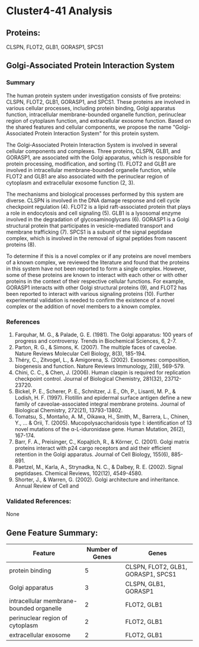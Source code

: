 # Cluster4-41 Analysis

## Proteins: 

CLSPN, FLOT2, GLB1, GORASP1, SPCS1

## Golgi-Associated Protein Interaction System

### Summary

The human protein system under investigation consists of five proteins: CLSPN, FLOT2, GLB1, GORASP1, and SPCS1. These proteins are involved in various cellular processes, including protein binding, Golgi apparatus function, intracellular membrane-bounded organelle function, perinuclear region of cytoplasm function, and extracellular exosome function. Based on the shared features and cellular components, we propose the name "Golgi-Associated Protein Interaction System" for this protein system.

The Golgi-Associated Protein Interaction System is involved in several cellular components and complexes. Three proteins, CLSPN, GLB1, and GORASP1, are associated with the Golgi apparatus, which is responsible for protein processing, modification, and sorting (1). FLOT2 and GLB1 are involved in intracellular membrane-bounded organelle function, while FLOT2 and GLB1 are also associated with the perinuclear region of cytoplasm and extracellular exosome function (2, 3).

The mechanisms and biological processes performed by this system are diverse. CLSPN is involved in the DNA damage response and cell cycle checkpoint regulation (4). FLOT2 is a lipid raft-associated protein that plays a role in endocytosis and cell signaling (5). GLB1 is a lysosomal enzyme involved in the degradation of glycosaminoglycans (6). GORASP1 is a Golgi structural protein that participates in vesicle-mediated transport and membrane trafficking (7). SPCS1 is a subunit of the signal peptidase complex, which is involved in the removal of signal peptides from nascent proteins (8).

To determine if this is a novel complex or if any proteins are novel members of a known complex, we reviewed the literature and found that the proteins in this system have not been reported to form a single complex. However, some of these proteins are known to interact with each other or with other proteins in the context of their respective cellular functions. For example, GORASP1 interacts with other Golgi structural proteins (9), and FLOT2 has been reported to interact with various signaling proteins (10). Further experimental validation is needed to confirm the existence of a novel complex or the addition of novel members to a known complex.

### References

1. Farquhar, M. G., & Palade, G. E. (1981). The Golgi apparatus: 100 years of progress and controversy. Trends in Biochemical Sciences, 6, 2-7.
2. Parton, R. G., & Simons, K. (2007). The multiple faces of caveolae. Nature Reviews Molecular Cell Biology, 8(3), 185-194.
3. Théry, C., Zitvogel, L., & Amigorena, S. (2002). Exosomes: composition, biogenesis and function. Nature Reviews Immunology, 2(8), 569-579.
4. Chini, C. C., & Chen, J. (2006). Human claspin is required for replication checkpoint control. Journal of Biological Chemistry, 281(32), 23712-23720.
5. Bickel, P. E., Scherer, P. E., Schnitzer, J. E., Oh, P., Lisanti, M. P., & Lodish, H. F. (1997). Flotillin and epidermal surface antigen define a new family of caveolae-associated integral membrane proteins. Journal of Biological Chemistry, 272(21), 13793-13802.
6. Tomatsu, S., Montaño, A. M., Oikawa, H., Smith, M., Barrera, L., Chinen, Y., ... & Orii, T. (2005). Mucopolysaccharidosis type I: identification of 13 novel mutations of the α-L-iduronidase gene. Human Mutation, 26(2), 167-174.
7. Barr, F. A., Preisinger, C., Kopajtich, R., & Körner, C. (2001). Golgi matrix proteins interact with p24 cargo receptors and aid their efficient retention in the Golgi apparatus. Journal of Cell Biology, 155(6), 885-891.
8. Paetzel, M., Karla, A., Strynadka, N. C., & Dalbey, R. E. (2002). Signal peptidases. Chemical Reviews, 102(12), 4549-4580.
9. Shorter, J., & Warren, G. (2002). Golgi architecture and inheritance. Annual Review of Cell and

### Validated References: 

None





## Gene Feature Summary: 

| Feature | Number of Genes | Genes |
| --- | --- | --- |
| protein binding | 5 | CLSPN, FLOT2, GLB1, GORASP1, SPCS1 |
| Golgi apparatus | 3 | CLSPN, GLB1, GORASP1 |
| intracellular membrane-bounded organelle | 2 | FLOT2, GLB1 |
| perinuclear region of cytoplasm | 2 | FLOT2, GLB1 |
| extracellular exosome | 2 | FLOT2, GLB1 |

